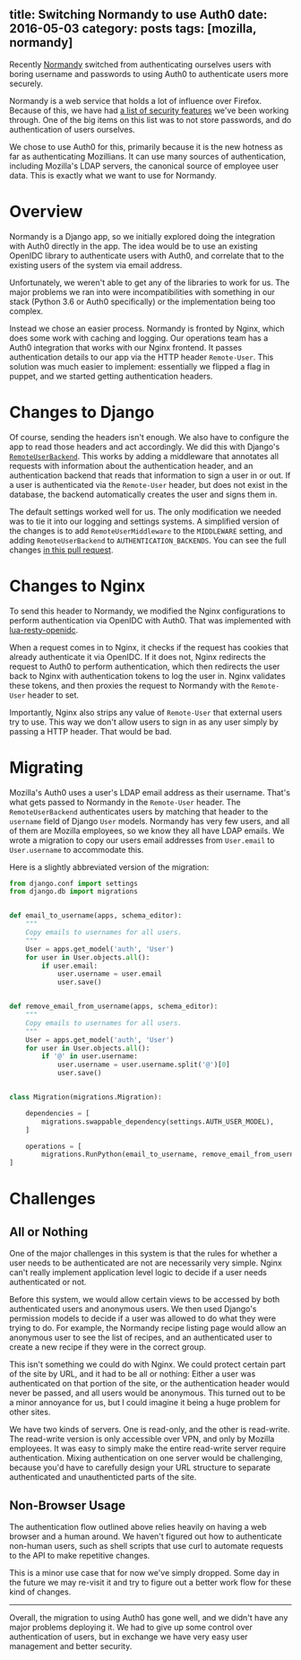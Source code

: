 title: Switching Normandy to use Auth0
date: 2016-05-03
category: posts
tags: [mozilla, normandy]
---

Recently [Normandy][] switched from authenticating ourselves users
with boring username and passwords to using Auth0 to authenticate
users more securely.

Normandy is a web service that holds a lot of influence over
Firefox. Because of this, we have had [a list of security
features][sec-checklist] we've been working through. One of the big
items on this list was to not store passwords, and do authentication
of users ourselves.

We chose to use Auth0 for this, primarily because it is the
new hotness as far as authenticating Mozillians. It can use many
sources of authentication, including Mozilla's LDAP servers, the
canonical source of employee user data. This is exactly what we want
to use for Normandy.


# Overview

Normandy is a Django app, so we initially explored doing the
integration with Auth0 directly in the app. The idea would be to use
an existing OpenIDC library to authenticate users with Auth0, and
correlate that to the existing users of the system via email address.

Unfortunately, we weren't able to get any of the libraries to
work for us. The major problems we ran into were incompatibilities with
something in our stack (Python 3.6 or Auth0 specifically) or the
implementation being too complex.

Instead we chose an easier process. Normandy is fronted by Nginx,
which does some work with caching and logging. Our operations team
has a Auth0 integration that works with our Nginx frontend. It passes
authentication details to our app via the HTTP header
`Remote-User`. This solution was much easier to implement: essentially
we flipped a flag in puppet, and we started getting authentication
headers.


# Changes to Django

Of course, sending the headers isn't enough. We also have to configure
the app to read those headers and act accordingly. We did this with
Django's [`RemoteUserBackend`][]. This works by adding a middleware
that annotates all requests with information about the authentication
header, and an authentication backend that reads that information to
sign a user in or out. If a user is authenticated via the
`Remote-User` header, but does not exist in the database, the backend
automatically creates the user and signs them in.

The default settings worked well for us. The only modification we
needed was to tie it into our logging and settings systems.  A
simplified version of the changes is to add `RemoteUserMiddleware` to
the `MIDDLEWARE` setting, and adding `RemoteUserBackend` to
`AUTHENTICATION_BACKENDS`. You can see the full
changes [in this pull request][normandy#569].


# Changes to Nginx

To send this header to Normandy, we modified the Nginx configurations to
perform authentication via OpenIDC with Auth0. That was implemented
with [lua-resty-openidc][].

When a request comes in to Nginx, it checks if the request has cookies
that already authenticate it via OpenIDC. If it does not, Nginx redirects
the request to Auth0 to perform authentication, which then redirects
the user back to Nginx with authentication tokens to log the user
in. Nginx validates these tokens, and then proxies the request to
Normandy with the `Remote-User` header to set.

Importantly, Nginx also strips any value of `Remote-User` that
external users try to use. This way we don't allow users to sign in as
any user simply by passing a HTTP header. That would be bad.


# Migrating

Mozilla's Auth0 uses a user's LDAP email address as their
username. That's what gets passed to Normandy in the `Remote-User`
header. The `RemoteUserBackend` authenticates users by matching that
header to the `username` field of Django `User` models. Normandy has
very few users, and all of them are Mozilla employees, so we know they
all have LDAP emails. We wrote a migration to copy our users email
addresses from `User.email` to `User.username` to accommodate this.

Here is a slightly abbreviated version of the migration:

```python
from django.conf import settings
from django.db import migrations


def email_to_username(apps, schema_editor):
    """
    Copy emails to usernames for all users.
    """
    User = apps.get_model('auth', 'User')
    for user in User.objects.all():
        if user.email:
            user.username = user.email
            user.save()


def remove_email_from_username(apps, schema_editor):
    """
    Copy emails to usernames for all users.
    """
    User = apps.get_model('auth', 'User')
    for user in User.objects.all():
        if '@' in user.username:
            user.username = user.username.split('@')[0]
            user.save()


class Migration(migrations.Migration):

    dependencies = [
        migrations.swappable_dependency(settings.AUTH_USER_MODEL),
    ]

    operations = [
        migrations.RunPython(email_to_username, remove_email_from_username),
]
```

# Challenges

## All or Nothing
One of the major challenges in this system is that the rules for
whether a user needs to be authenticated are not are necessarily very
simple. Nginx can't really implement application level logic to decide
if a user needs authenticated or not.

Before this system, we would allow certain views to be accessed by
both authenticated users and anonymous users. We then used Django's
permission models to decide if a user was allowed to do what they were
trying to do. For example, the Normandy recipe listing page would
allow an anonymous user to see the list of recipes, and an
authenticated user to create a new recipe if they were in the correct
group.

This isn't something we could do with Nginx. We could protect certain
part of the site by URL, and it had to be all or nothing: Either a
user was authenticated on that portion of the site, or the
authentication header would never be passed, and all users would be
anonymous. This turned out to be a minor annoyance for us, but I could
imagine it being a huge problem for other sites.

We have two kinds of servers. One is read-only, and the other is
read-write. The read-write version is only accessible over VPN, and
only by Mozilla employees. It was easy to simply make the entire
read-write server require authentication. Mixing authentication on one
server would be challenging, because you'd have to carefully design
your URL structure to separate authenticated and unauthenticted parts
of the site.

## Non-Browser Usage

The authentication flow outlined above relies heavily on having a web
browser and a human around. We haven't figured out how to authenticate
non-human users, such as shell scripts that use curl to automate
requests to the API to make repetitive changes.

This is a minor use case that for now we've simply dropped. Some day
in the future we may re-visit it and try to figure out a better work
flow for these kind of changes.


---


Overall, the migration to using Auth0 has gone well, and we didn't
have any major problems deploying it. We had to give up some control
over authentication of users, but in exchange we have very easy user
management and better security.


[Normandy]: https://github.com/mozilla/normandy/
[sec-checklist]: https://github.com/mozilla/normandy/issues/286
[`RemoteUserBackend`]: https://docs.djangoproject.com/en/1.11/howto/auth-remote-user/
[normandy#569]: https://github.com/mozilla/normandy/pull/569/files
[lua-resty-openidc]: https://github.com/pingidentity/lua-resty-openidc

